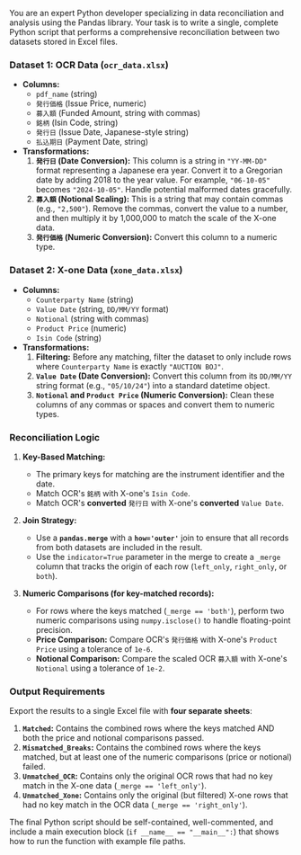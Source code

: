You are an expert Python developer specializing in data reconciliation and analysis using the Pandas library. Your task is to write a single, complete Python script that performs a comprehensive reconciliation between two datasets stored in Excel files.

### Dataset 1: OCR Data (`ocr_data.xlsx`)

*   **Columns:**
    *   `pdf_name` (string)
    *   `発行価格` (Issue Price, numeric)
    *   `募入額` (Funded Amount, string with commas)
    *   `銘柄` (Isin Code, string)
    *   `発行日` (Issue Date, Japanese-style string)
    *   `払込期日` (Payment Date, string)
*   **Transformations:**
    1.  **`発行日` (Date Conversion):** This column is a string in `"YY-MM-DD"` format representing a Japanese era year. Convert it to a Gregorian date by adding 2018 to the year value. For example, `"06-10-05"` becomes `"2024-10-05"`. Handle potential malformed dates gracefully.
    2.  **`募入額` (Notional Scaling):** This is a string that may contain commas (e.g., `"2,500"`). Remove the commas, convert the value to a number, and then multiply it by 1,000,000 to match the scale of the X-one data.
    3.  **`発行価格` (Numeric Conversion):** Convert this column to a numeric type.

### Dataset 2: X-one Data (`xone_data.xlsx`)

*   **Columns:**
    *   `Counterparty Name` (string)
    *   `Value Date` (string, `DD/MM/YY` format)
    *   `Notional` (string with commas)
    *   `Product Price` (numeric)
    *   `Isin Code` (string)
*   **Transformations:**
    1.  **Filtering:** Before any matching, filter the dataset to only include rows where `Counterparty Name` is exactly `"AUCTION BOJ"`.
    2.  **`Value Date` (Date Conversion):** Convert this column from its `DD/MM/YY` string format (e.g., `"05/10/24"`) into a standard datetime object.
    3.  **`Notional` and `Product Price` (Numeric Conversion):** Clean these columns of any commas or spaces and convert them to numeric types.

### Reconciliation Logic

1.  **Key-Based Matching:**
    *   The primary keys for matching are the instrument identifier and the date.
    *   Match OCR's `銘柄` with X-one's `Isin Code`.
    *   Match OCR's **converted** `発行日` with X-one's **converted** `Value Date`.

2.  **Join Strategy:**
    *   Use a **`pandas.merge`** with a **`how='outer'`** join to ensure that all records from both datasets are included in the result.
    *   Use the `indicator=True` parameter in the merge to create a `_merge` column that tracks the origin of each row (`left_only`, `right_only`, or `both`).

3.  **Numeric Comparisons (for key-matched records):**
    *   For rows where the keys matched (`_merge == 'both'`), perform two numeric comparisons using `numpy.isclose()` to handle floating-point precision.
    *   **Price Comparison:** Compare OCR's `発行価格` with X-one's `Product Price` using a tolerance of `1e-6`.
    *   **Notional Comparison:** Compare the scaled OCR `募入額` with X-one's `Notional` using a tolerance of `1e-2`.

### Output Requirements

Export the results to a single Excel file with **four separate sheets**:

1.  **`Matched`:** Contains the combined rows where the keys matched AND both the price and notional comparisons passed.
2.  **`Mismatched_Breaks`:** Contains the combined rows where the keys matched, but at least one of the numeric comparisons (price or notional) failed.
3.  **`Unmatched_OCR`:** Contains only the original OCR rows that had no key match in the X-one data (`_merge == 'left_only'`).
4.  **`Unmatched_Xone`:** Contains only the original (but filtered) X-one rows that had no key match in the OCR data (`_merge == 'right_only'`).

The final Python script should be self-contained, well-commented, and include a main execution block (`if __name__ == "__main__":`) that shows how to run the function with example file paths.